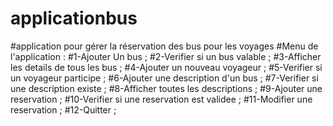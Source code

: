 # applicationbus
#application pour gérer la réservation des bus pour les voyages
#Menu de l'application :
#1-Ajouter Un bus ;
#2-Verifier si un bus valable ;
#3-Afficher les details de tous les bus ;
#4-Ajouter un nouveau voyageur ;
#5-Verifier si un voyageur participe ;
#6-Ajouter une description d'un bus ;
#7-Verifier si une description existe  ;
#8-Afficher toutes les descriptions ;
#9-Ajouter une reservation ;
#10-Verifier si une reservation est validee ;
#11-Modifier une reservation ;
#12-Quitter ;
